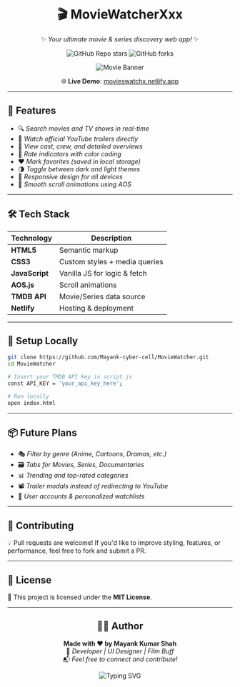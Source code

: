 <div align="center">

# 🎬 MovieWatcherXxx

✨ *Your ultimate movie & series discovery web app!* ✨

![GitHub Repo stars](https://img.shields.io/github/stars/Mayank-cyber-cell/MovieWatcher?style=social)
![GitHub forks](https://img.shields.io/github/forks/Mayank-cyber-cell/MovieWatcher?style=social)

![Movie Banner](https://media.giphy.com/media/3oEjI6SIIHBdRxXI40/giphy.gif)

🌐 **Live Demo**: [movieswatchx.netlify.app](https://movieswatchx.netlify.app)

</div>

---

## 🚀 Features

- 🔍 *Search movies and TV shows in real-time*
- 🎥 *Watch official YouTube trailers directly*
- 👤 *View cast, crew, and detailed overviews*
- 🌟 *Rate indicators with color coding*
- ❤️ *Mark favorites (saved in local storage)*
- 🌗 *Toggle between dark and light themes*
- 📱 *Responsive design for all devices*
- 💨 *Smooth scroll animations using AOS*

---

## 🛠 Tech Stack

| Technology     | Description                    |
|----------------|--------------------------------|
| **HTML5**      | Semantic markup                |
| **CSS3**       | Custom styles + media queries  |
| **JavaScript** | Vanilla JS for logic & fetch   |
| **AOS.js**     | Scroll animations              |
| **TMDB API**   | Movie/Series data source       |
| **Netlify**    | Hosting & deployment           |

---



## 🧪 Setup Locally

```bash
git clone https://github.com/Mayank-cyber-cell/MovieWatcher.git
cd MovieWatcher

# Insert your TMDB API key in script.js
const API_KEY = 'your_api_key_here';

# Run locally
open index.html
```

---

## 📦 Future Plans

- 🎭 *Filter by genre (Anime, Cartoons, Dramas, etc.)*
- 🗃 *Tabs for Movies, Series, Documentaries*
- 📊 *Trending and top-rated categories*
- 📽 *Trailer modals instead of redirecting to YouTube*
- 🔐 *User accounts & personalized watchlists*

---

## 🤝 Contributing

💡 Pull requests are welcome! If you'd like to improve styling, features, or performance, feel free to fork and submit a PR.

---

## 📄 License

📜 This project is licensed under the **MIT License**.

---

<div align="center">

## 🙋‍♂️ Author

**Made with ❤️ by Mayank Kumar Shah**  
🪪 *Developer | UI Designer | Film Buff*  
📬 *Feel free to connect and contribute!*  

![Typing SVG](https://readme-typing-svg.herokuapp.com?font=Fira+Code&size=22&pause=1000&color=FF5733&center=true&vCenter=true&width=500&lines=Lights%2C+Camera%2C+Code!;Discover+Movies+%26+Series+with+Style;Built+with+%E2%9D%A4%EF%B8%8F+by+Mayank)

</div>
